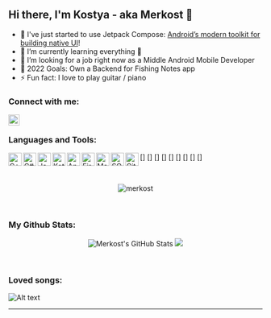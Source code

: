 ## Hi there, I'm Kostya - aka Merkost 👋

 - 🔭 I've just started to use Jetpack Compose: [Android’s modern toolkit for building native UI][compose]!
 - 🌱 I’m currently learning everything 🤣
 - 👯 I’m looking for a job right now as a Middle Android Mobile Developer
 - 🥅 2022 Goals: Own a Backend for Fishing Notes app
 - ⚡ Fun fact: I love to play guitar / piano
 

### Connect with me:

[<img align="left" alt="@merkost | Telegram" width="22px" src="https://cdn.jsdelivr.net/npm/simple-icons@5.15.0/icons/telegram.svg" />][telegram]

<br />

### Languages and Tools:

[<img align="left" alt="C++" width="26px" src="https://cdn.jsdelivr.net/npm/simple-icons@3.13.0/icons/cplusplus.svg" />]
[<img align="left" alt="C#" width="26px" src="https://cdn.jsdelivr.net/npm/simple-icons@3.13.0/icons/csharp.svg" />]
[<img align="left" alt="Java" width="26px" src="https://cdn.jsdelivr.net/npm/simple-icons@3.13.0/icons/java.svg" />]
[<img align="left" alt="Kotlin" width="26px" src="https://cdn.jsdelivr.net/npm/simple-icons@3.13.0/icons/kotlin.svg" />]
[<img align="left" alt="Android" width="26px" src="https://cdn.jsdelivr.net/npm/simple-icons@3.13.0/icons/android.svg" />]
[<img align="left" alt="Firebase" width="26px" src="https://cdn.jsdelivr.net/npm/simple-icons@3.13.0/icons/firebase.svg" />]
[<img align="left" alt="Material" width="26px" src="https://cdn.jsdelivr.net/npm/simple-icons@3.13.0/icons/materialdesign.svg" />]
[<img align="left" alt="SQLite" width="26px" src="https://cdn.jsdelivr.net/npm/simple-icons@3.13.0/icons/sqlite.svg" />]
[<img align="left" alt="GitHub" width="26px" src="https://cdn.jsdelivr.net/npm/simple-icons@3.13.0/icons/github.svg" />]

<br />



<p align="center">
   <img src="https://github-readme-streak-stats.herokuapp.com/?user=merkost&" alt="merkost" /> 
</p>

<br />

### My Github Stats:

<p align = "center">
  <img alt="Merkost's GitHub Stats" src="https://github-readme-stats.vercel.app/api?username=merkost&show_icons=true&line_height=27">
  <img src = "https://github-readme-stats.vercel.app/api/top-langs/?username=merkost&hide=html,css,hlsl">
</p>

<br />

### Loved songs:

![Alt text](https://spotify-recently-played-readme.vercel.app/api?user=z06jj2swbhtky0b2zg7kv4dq6)

------------

<p align="end"> 
   <src="https://komarev.com/ghpvc/?username=merkost&label=Profile%20views&color=0e75b6&style=flat" alt="merkost" /> 
</p>


<br />

[nothing]: nothing
[telegram]: https://t.me/merkost
[compose]: https://developer.android.com/jetpack/compose
